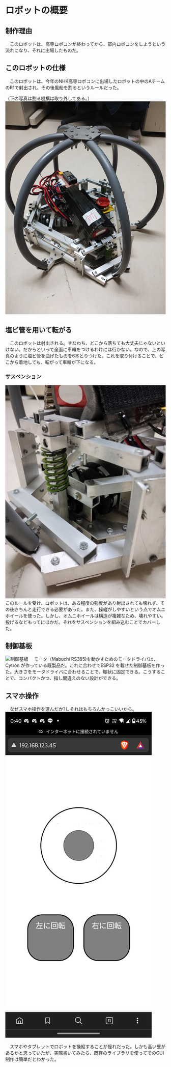 # ロボットの概要

## 制作理由
　このロボットは、高専ロボコンが終わってから、部内ロボコンをしようという流れになり、それに出場したものだ。

## このロボットの仕様
　このロボットは、今年のNHK高専ロボコンに出場したロボットの中のAチームのR1で射出され、その後風船を割るというルールだった。

（下の写真は割る機構は取り外してある。）
![全体図](preview.jpg)

## 塩ビ管を用いて転がる
　このロボットは射出される。すなわち、どこから落ちても大丈夫じゃないといけない。だからといって全面に車輪をつけるわけには行かない。なので、上の写真のように塩ビ管を曲げたものを6本とりつけた。これを取り付けることで、どこから着地しても、転がって車輪が下になる。

### サスペンション
![サスペンション](suspention.jpg)
　このルールを受け、ロボットは、ある程度の強度があり射出されても壊れず、その後きちんと走行できる必要があった。また、操縦がしやすいという点でオムニホイールを使った。しかし、オムニホイールは構造が複雑なため、壊れやすい。投げるなどもってにほかだ。それをサスペンションを組み込むことでカバーした。

## 制御基板
![制御基板](circuit-board.jpg)
　モータ（Mabuchi RS385)を動かすためのモータドライバは、Cytron が作っている既製品だ。これに合わせてESP32 を載せた制御基板を作った。大きさをモータドライバに合わせることで、棚状に固定できる。こうすることで、コンパクトかつ、指し間違えのない設計ができる。

## スマホ操作
　なぜスマホ操作を選んだか?しそれはもちろんかっこいいから。
![操作画面](gui-photo.png)

　スマホやタブレットでロボットを操縦することが憧れだった。しかも高い壁があるかと思っていたが、実際書いてみたら、既存のライブラリを使ってでのGUI制作は簡単だとわかった。